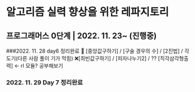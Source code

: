 # 알고리즘 실력 향상을 위한 레파지토리
## 프로그래머스 0단계 | 2022. 11. 23~ (진행중)

###2022. 11. 28 day6 정리완료
🔺 [중앙값구하기] / [구술 경우의 수] / [2진법] / 각도기(다른 사람 풀이 기가 막힘)
❌[최빈값구하기] / [피자나누기2] / 
??  [직각삼각형출력] ← rl 모듈? 공부해보기


### 2022. 11. 29 Day 7 정리완료 
